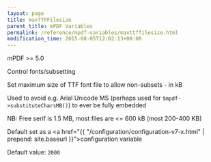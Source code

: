```yaml
---
layout: page
title: maxTTFFilesize
parent_title: mPDF Variables
permalink: /reference/mpdf-variables/maxttffilesize.html
modification_time: 2015-08-05T12:02:13+00:00
---
```


mPDF >= 5.0

Control fonts/subsetting

Set maximum size of TTF font file to allow non-subsets - in kB

Used to avoid e.g. Arial Unicode MS (perhaps used for `$mpdf->substituteCharsMB()`) to ever be fully embedded

NB: Free serif is 1.5 MB, most files are <= 600 kB (most 200-400 KB)

Default set as a <a href="{{ "/configuration/configuration-v7-x.html" | prepend: site.baseurl }}">configuration variable</a>

Default value: `2000`

